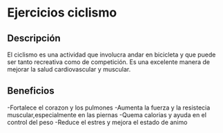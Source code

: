 # Ejercicios ciclismo

## Descripción
El ciclismo es una actividad que involucra andar en bicicleta y que puede ser tanto recreativa como de competición. Es una excelente manera de mejorar la salud cardiovascular y muscular.

## Beneficios
-Fortalece el corazon y los pulmones
-Aumenta la fuerza y la resistecia muscular,especialmente en las piernas
-Quema calorias y ayuda en el control del peso
-Reduce el estres y mejora el estado de animo